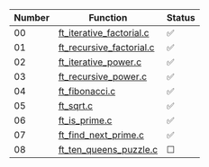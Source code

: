 | Number | Function    | Status  |
|--------|-------------|---------|
| 00     | [ft_iterative_factorial.c](ex00/ft_iterative_factorial.c)  | ✅       |
| 01     | [ft_recursive_factorial.c](ex01/ft_recursive_factorial.c) | ✅       |
| 02     | [ft_iterative_power.c](ex02/ft_iterative_power.c)  | ✅       |
| 03     | [ft_recursive_power.c](ex03/ft_recursive_power.c)  | ✅       |
| 04     | [ft_fibonacci.c](ex04/ft_fibonacci.c)  | ✅       |
| 05     | [ft_sqrt.c](ex05/ft_sqrt.c)   | ✅       |
| 06     | [ft_is_prime.c](ex06/ft_is_prime.c)   | ✅       |
| 07     | [ft_find_next_prime.c](ex07/ft_find_next_prime.c)    | ✅       |
| 08     | [ft_ten_queens_puzzle.c]()   | ☐       |
